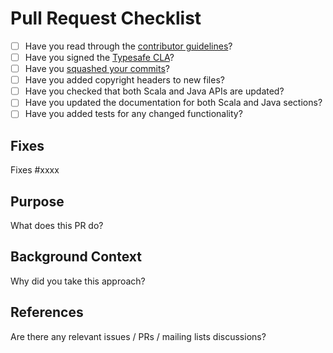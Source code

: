 # Pull Request Checklist

* [ ] Have you read through the [contributor guidelines](https://www.playframework.com/contributing)?
* [ ] Have you signed the [Typesafe CLA](https://www.typesafe.com/contribute/cla)?
* [ ] Have you [squashed your commits](https://www.playframework.com/documentation/2.4.x/WorkingWithGit#Squashing-commits)?
* [ ] Have you added copyright headers to new files?
* [ ] Have you checked that both Scala and Java APIs are updated?
* [ ] Have you updated the documentation for both Scala and Java sections?
* [ ] Have you added tests for any changed functionality?

## Fixes

Fixes #xxxx

## Purpose

What does this PR do?

## Background Context

Why did you take this approach?

## References

Are there any relevant issues / PRs / mailing lists discussions?
